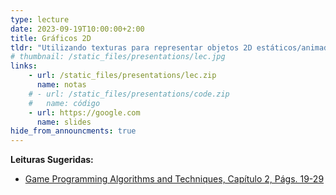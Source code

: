 ```yaml
---
type: lecture
date: 2023-09-19T10:00:00+2:00
title: Gráficos 2D
tldr: "Utilizando texturas para representar objetos 2D estáticos/animados e compor cenas com múltiplas camadas."
# thumbnail: /static_files/presentations/lec.jpg
links: 
    - url: /static_files/presentations/lec.zip
      name: notas
    # - url: /static_files/presentations/code.zip
    #   name: código
    - url: https://google.com
      name: slides
hide_from_announcments: true
---
```

**Leituras Sugeridas:**
- [Game Programming Algorithms and Techniques, Capítulo 2, Págs. 19-29](https://gameprogrammingpatterns.com/game-loop.html)
